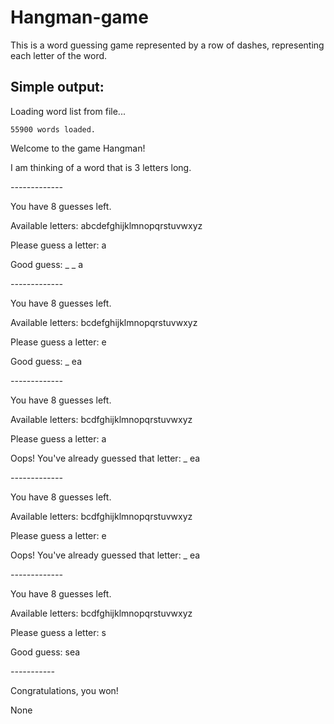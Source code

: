 # Hangman-game
This is a word guessing game represented by a row of dashes, representing each letter of the word.


## Simple output:

Loading word list from file...

	55900 words loaded.
  
Welcome to the game Hangman!

I am thinking of a word that is 3  letters long.

*-------------*

You have 8 guesses left.

Available letters: abcdefghijklmnopqrstuvwxyz

Please guess a letter: a

Good guess: _ _ a

*-------------*

You have 8 guesses left.

Available letters: bcdefghijklmnopqrstuvwxyz

Please guess a letter: e

Good guess: _ ea

*-------------*

You have 8 guesses left.

Available letters: bcdfghijklmnopqrstuvwxyz

Please guess a letter: a

Oops! You've already guessed that letter: _ ea

*-------------*

You have 8 guesses left.

Available letters: bcdfghijklmnopqrstuvwxyz

Please guess a letter: e

Oops! You've already guessed that letter: _ ea

*-------------*

You have 8 guesses left.

Available letters: bcdfghijklmnopqrstuvwxyz

Please guess a letter: s

Good guess: sea

*-----------*

Congratulations, you won!

None
